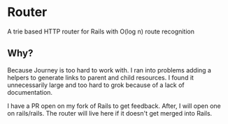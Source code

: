 Router
======

A trie based HTTP router for Rails with O(log n) route recognition

## Why?

Because Journey is too hard to work with. I ran into problems adding a helpers to generate links to parent and child resources. I found it unnecessarily large and too hard to grok because of a lack of documentation.

I have a PR open on my fork of Rails to get feedback. After, I will open one on rails/rails. The router will live here if it doesn't get merged into Rails.


